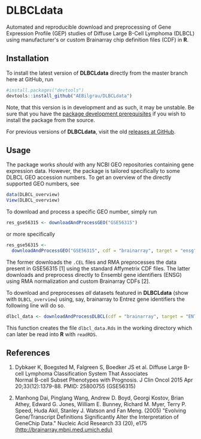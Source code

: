 DLBCLdata
=========

Automated and reproducible download and preprocessing of Gene Expression Profile 
(GEP) studies of Diffuse Large B-Cell Lymphoma (DLBCL) using manufacturer's or
custom Brainarray chip definition files (CDF) in **R**.

## Installation
To install the latest version of **DLBCLdata** directly from the master branch 
here at GitHub, run

```R
#install.packages("devtools")
devtools::install_github("AEBilgrau/DLBCLdata")
```

Note, that this version is in development and as such, it may be unstable. Be 
sure that you have the [package development prerequisites](http://www.rstudio.com/ide/docs/packages/prerequisites) if you wish to install the package from the source.

For previous versions of **DLBCLdata**, visit the old 
[releases at GitHub](https://github.com/AEBilgrau/DLBCLdata/releases).

## Usage
The package works *should* with any NCBI GEO repositories containing gene 
expression data. However, the package is tailored specifically to some DLBCL 
GEO accession numbers. To get an overview of the directly supported GEO
numbers, see

```R
data(DLBCL_overview)
View(DLBCL_overview)
```

To download and process a specific GEO number, simply run

```R
res_gse56315 <- downloadAndProcessGEO("GSE56315")
```
or more specifically

```R
res_gse56315 <- 
  downloadAndProcessGEO("GSE56315", cdf = "brainarray", target = "ensg")
```

The former downloads the `.CEL` files and RMA preprocesses the data present in 
GSE56315 [1] using the standard Affymetrix CDF files.
The latter downloads and preprocess directly to Ensembl gene identifiers (ENSG) 
using RMA normalization and custom Brainarray CDFs [2].

To download and preprocesses *all* datasets featured in **DLBCLdata** (show 
with `DLBCL_overview`) using, say, brainarray to Entrez gene identifiers the
following line will do so.

```R
dlbcl_data <- downloadAndProcessDLBCL(cdf = "brainarray", target = "ENTREZG")
```

This function creates the file `dlbcl_data.Rds` in the working directory which
can later be read into **R** with `readRDS`.

## References

1. Dybkaer K, Boegsted M, Falgreen S, Boedker JS et al. 
   Diffuse Large B-cell Lymphoma Classification System That Associates  
   Normal B-cell Subset Phenotypes with Prognosis. 
   J Clin Oncol 2015 Apr 20;33(12):1379-88. PMID: 25800755 
   (GSE56315)
       
2. Manhong Dai, Pinglang Wang, Andrew D. Boyd, Georgi Kostov, Brian Athey, 
   Edward G. Jones, William E. Bunney, Richard M. Myer, Terry P. Speed, 
   Huda Akil, Stanley J. Watson and Fan Meng. (2005) 
   "Evolving Gene/Transcript Definitions Significantly Alter the 
   Interpretation of GeneChip Data." Nucleic Acid Research 33 (20), e175 
   [(http://brainarray.mbni.med.umich.edu)](http://brainarray.mbni.med.umich.edu/Brainarray/Database/CustomCDF/genomic_curated_CDF.asp)

